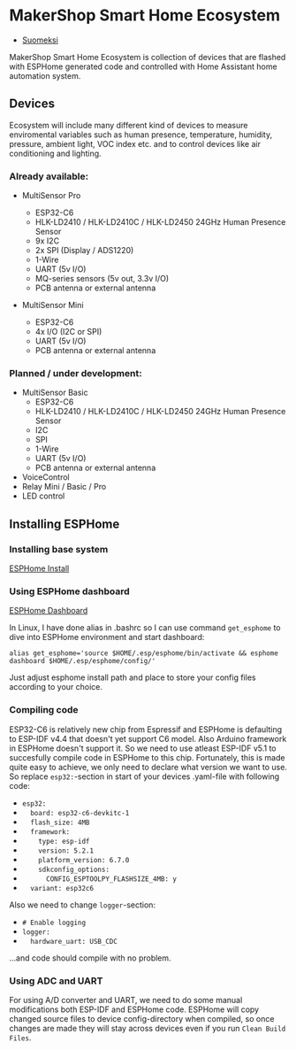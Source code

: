 # MakerShop Smart Home Ecosystem

* [Suomeksi](./README_FI.md)

MakerShop Smart Home Ecosystem is collection of devices that are flashed with ESPHome generated code and controlled with Home Assistant home automation system.

## Devices

Ecosystem will include many different kind of devices to measure enviromental variables such as human presence, temperature, humidity, pressure, ambient light, VOC index etc. and to control devices like air conditioning and lighting.

### Already available:
- MultiSensor Pro
  - ESP32-C6
  - HLK-LD2410 / HLK-LD2410C / HLK-LD2450 24GHz Human Presence Sensor
  - 9x I2C
  - 2x SPI (Display / ADS1220)
  - 1-Wire
  - UART (5v I/O)
  - MQ-series sensors (5v out, 3.3v I/O)
  - PCB antenna or external antenna
  
- MultiSensor Mini
  - ESP32-C6
  - 4x I/O (I2C or SPI)
  - UART (5v I/O)
  - PCB antenna or external antenna

### Planned / under development:
- MultiSensor Basic
  - ESP32-C6
  - HLK-LD2410 / HLK-LD2410C / HLK-LD2450 24GHz Human Presence Sensor
  - I2C
  - SPI
  - 1-Wire
  - UART (5v I/O)
  - PCB antenna or external antenna
- VoiceControl
- Relay Mini / Basic / Pro
- LED control

## Installing ESPHome

### Installing base system
[ESPHome Install](https://esphome.io/guides/installing_esphome.html)

### Using ESPHome dashboard
[ESPHome Dashboard](https://esphome.io/guides/getting_started_command_line.html#bonus-esphome-dashboard)

In Linux, I have done alias in .bashrc so I can use command `get_esphome` to dive into ESPHome environment and start dashboard:

`alias get_esphome='source $HOME/.esp/esphome/bin/activate && esphome dashboard $HOME/.esp/esphome/config/'`

Just adjust esphome install path and place to store your config files according to your choice.

### Compiling code

ESP32-C6 is relatively new chip from Espressif and ESPHome is defaulting to ESP-IDF v4.4 that doesn't yet support C6 model. Also Arduino framework in ESPHome doesn't support it. So we need to use atleast ESP-IDF v5.1 to succesfully compile code in ESPHome to this chip. Fortunately, this is made quite easy to achieve, we only need to declare what version we want to use. So replace `esp32:`-section in start of your devices .yaml-file with following code:

- `esp32:`
- `  board: esp32-c6-devkitc-1`
- `  flash_size: 4MB`
- `  framework:`
- `    type: esp-idf`
- `    version: 5.2.1`
- `    platform_version: 6.7.0`
- `    sdkconfig_options:`
- `      CONFIG_ESPTOOLPY_FLASHSIZE_4MB: y`
- `  variant: esp32c6`

Also we need to change `logger`-section:
- `# Enable logging`
- `logger:`
- `  hardware_uart: USB_CDC`

...and code should compile with no problem.

### Using ADC and UART

For using A/D converter and UART, we need to do some manual modifications both ESP-IDF and ESPHome code. ESPHome will copy changed source files to device config-directory when compiled, so once changes are made they will stay across devices even if you run `Clean Build Files`.


